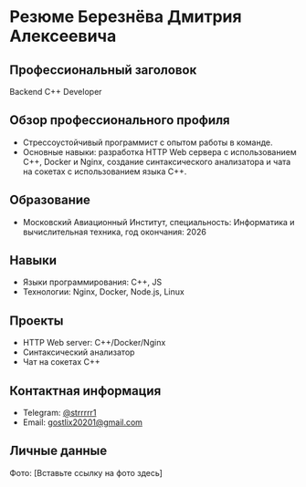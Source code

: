 # Резюме Березнёва Дмитрия Алексеевича

## Профессиональный заголовок
Backend C++ Developer

## Обзор профессионального профиля
- Стрессоустойчивый программист с опытом работы в команде.
- Основные навыки: разработка HTTP Web сервера с использованием C++, Docker и Nginx, создание синтаксического анализатора и чата на сокетах с использованием языка C++.

## Образование
- Московский Авиационный Институт, специальность: Информатика и вычислительная техника, год окончания: 2026

## Навыки
- Языки программирования: C++, JS
- Технологии: Nginx, Docker, Node.js, Linux

## Проекты
- HTTP Web server: C++/Docker/Nginx
- Синтаксический анализатор
- Чат на сокетах C++

## Контактная информация
- Telegram: [@strrrrr1](https://t.me/strrrrr1)
- Email: gostlix20201@gmail.com

## Личные данные
Фото: [Вставьте ссылку на фото здесь]
